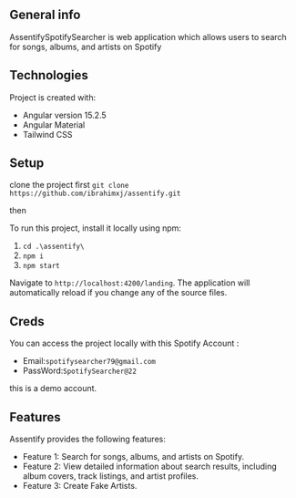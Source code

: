 ## General info

AssentifySpotifySearcher is web application which allows users to search for songs, albums, and artists on Spotify

## Technologies

Project is created with:

- Angular version 15.2.5
- Angular Material
- Tailwind CSS

## Setup

clone the project first `git clone https://github.com/ibrahimxj/assentify.git`

then

To run this project, install it locally using npm:


1. `cd .\assentify\`
1. `npm i`
1. `npm start`


Navigate to `http://localhost:4200/landing`. The application will automatically reload if you change any of the source files.

## Creds

You can access the project locally with this Spotify Account :

- Email:`spotifysearcher79@gmail.com`
- PassWord:`SpotifySearcher@22`

this is a demo account.

## Features

Assentify provides the following features:

- Feature 1: Search for songs, albums, and artists on Spotify.
- Feature 2: View detailed information about search results, including album covers, track listings, and artist profiles.
- Feature 3: Create Fake Artists.
